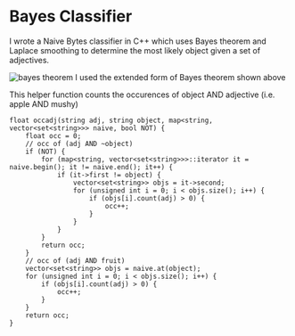 # Bayes Classifier
I wrote a Naive Bytes classifier in C++ which uses Bayes theorem and Laplace smoothing to determine the most likely object given a set of adjectives.

![bayes theorem]()
I used the extended form of Bayes theorem shown above

This helper function counts the occurences of object AND adjective (i.e. apple AND mushy) 
```
float occadj(string adj, string object, map<string, vector<set<string>>> naive, bool NOT) {
    float occ = 0;
    // occ of (adj AND ~object)
    if (NOT) {
        for (map<string, vector<set<string>>>::iterator it = naive.begin(); it != naive.end(); it++) {
            if (it->first != object) {
                vector<set<string>> objs = it->second;
                for (unsigned int i = 0; i < objs.size(); i++) {
                    if (objs[i].count(adj) > 0) {
                        occ++;
                    }
                }
            }
        }
        return occ;
    }
    // occ of (adj AND fruit)
    vector<set<string>> objs = naive.at(object);
    for (unsigned int i = 0; i < objs.size(); i++) {
        if (objs[i].count(adj) > 0) {
            occ++;
        }
    }
    return occ;
}
```
